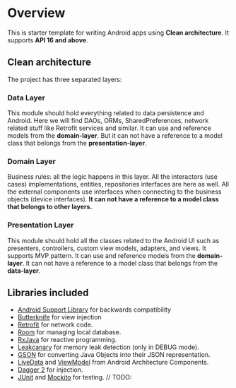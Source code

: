 # Overview

This is starter template for writing Android apps using **Clean architecture**. It supports 
**API 16 and above**.

## Clean architecture

The project has three separated layers:

### Data Layer

This module should hold everything related to data persistence and Android. Here we will find
DAOs, ORMs, SharedPreferences, network related stuff like Retrofit services and similar. 
It can use and reference models from the **domain-layer**. But it can not have a reference 
to a model class that belongs from the **presentation-layer**.

### Domain Layer

Business rules: all the logic happens in this layer. All the interactors (use cases) 
implementations, entities, repositories interfaces are here as well. All the external 
components use interfaces when connecting to the business objects (device interfaces). **It 
can not have a reference to a model class that belongs to other layers.** 

### Presentation Layer

This module should hold all the classes related to the Android UI such as presenters, 
controllers, custom view models, adapters, and views. It supports MVP pattern. It can use and 
reference models from the **domain-layer**. It can not have a reference to a model class that 
belongs from the **data-layer**.


## Libraries included

 - [Android Support Library] for backwards compatibility
 - [Butterknife] for view injection
 - [Retrofit] for network code.
 - [Room] for managing local database.
 - [RxJava] for reactive programming.
 - [Leakcanary] for memory leak detection (only in DEBUG mode).
 - [GSON] for converting Java Objects into their JSON representation.
 - [LiveData] and [ViewModel] from Android Architecture Components.
 - [Dagger 2] for injection.
 - [JUnit] and [Mockito] for testing. // TODO:


[Android Support Library]: <https://developer.android.com/tools/support-library/index.html>
[Butterknife]: <https://github.com/JakeWharton/butterknife>
[Retrofit]: <https://square.github.io/retrofit/>
[Room]: <https://developer.android.com/topic/libraries/architecture/room.html>
[RxJava]: <https://github.com/ReactiveX/RxAndroid>
[Leakcanary]: <https://github.com/square/leakcanary>
[GSON]: <https://github.com/google/gson>
[LiveData]: <https://developer.android.com/topic/libraries/architecture/livedata.html>
[ViewModel]: <https://developer.android.com/topic/libraries/architecture/viewmodel.html>
[Dagger 2]: <https://google.github.io/dagger/android.html>
[Mockito]: <http://site.mockito.org/>
[JUnit]: <https://github.com/junit-team/junit/wiki/Download-and-Install>
